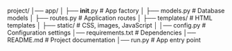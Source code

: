 project/
│── app/
│   ├── __init__.py        # App factory
│   ├── models.py          # Database models
│   ├── routes.py          # Application routes
│   ├── templates/         # HTML templates
│   ├── static/            # CSS, images, JavaScript
│
│── config.py              # Configuration settings
│── requirements.txt       # Dependencies
│── README.md              # Project documentation
│── run.py                 # App entry point
